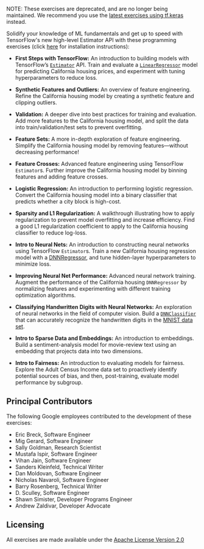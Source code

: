 NOTE: These exercises are deprecated, and are no longer being maintained.
We recommend you use the [latest exercises using tf.keras](https://github.com/google/eng-edu/tree/master/ml/cc/exercises)
instead.

Solidify your knowledge of ML fundamentals and get up to speed with TensorFlow's
new high-level Estimator API with these programming exercises (click
[here](https://github.com/google/eng-edu/blob/master/ml/cc/README.md) for
installation instructions):

*   **First Steps with TensorFlow:** An introduction to building models with
    TensorFlow’s [`Estimator`](https://www.tensorflow.org/extend/estimators)
    API. Train and evaluate a
    [`LinearRegressor`](https://www.tensorflow.org/api_docs/python/tf/contrib/learn/LinearRegressor)
    model for predicting California housing prices, and experiment with tuning
    hyperparameters to reduce loss.

*   **Synthetic Features and Outliers:** An overview of feature engineering.
    Refine the California housing model by creating a synthetic feature and
    clipping outliers.

*   **Validation:** A deeper dive into best practices for training and
    evaluation. Add more features to the California housing model, and split the
    data into train/validation/test sets to prevent overfitting.

*   **Feature Sets:** A more in-depth exploration of feature engineering.
    Simplify the California housing model by removing features—without
    decreasing performance!

*   **Feature Crosses:** Advanced feature engineering using TensorFlow
    `Estimator`s. Further improve the California housing model by binning
    features and adding feature crosses.

*   **Logistic Regression:** An introduction to performing logistic regression.
    Convert the California housing model into a binary classifier that predicts
    whether a city block is high-cost.

*   **Sparsity and L1 Regularization:** A walkthrough illustrating how to apply
    regularization to prevent model overfitting and increase efficiency. Find a
    good L1 regularization coefficient to apply to the California housing
    classifier to reduce log-loss.

*   **Intro to Neural Nets:** An introduction to constructing neural networks
    using TensorFlow `Estimator`s. Train a new California housing regression
    model with a
    [DNNRegressor](https://www.tensorflow.org/api_docs/python/tf/contrib/learn/DNNRegressor),
    and tune hidden-layer hyperparameters to minimize loss.

*   **Improving Neural Net Performance:** Advanced neural network training.
    Augment the performance of the California housing `DNNRegressor` by
    normalizing features and experimenting with different training optimization
    algorithms.

*   **Classifying Handwritten Digits with Neural Networks:** An exploration of
    neural networks in the field of computer vision. Build a
    [`DNNClassifier`](https://www.tensorflow.org/api_docs/python/tf/contrib/learn/DNNClassifier)
    that can accurately recognize the handwritten digits in the [MNIST data
    set](http://yann.lecun.com/exdb/mnist/).

*   **Intro to Sparse Data and Embeddings:** An introduction to embeddings.
    Build a sentiment-analysis model for movie-review text using an embedding
    that projects data into two dimensions.

*   **Intro to Fairness:** An introduction to evaluating models for fairness.
    Explore the Adult Census Income data set to proactively identify potential
    sources of bias, and then, post-training, evaluate model performance by
    subgroup.

## Principal Contributors

The following Google employees contributed to the development of these
exercises:

*   Eric Breck, Software Engineer
*   Mig Gerard, Software Engineer
*   Sally Goldman, Research Scientist
*   Mustafa Ispir, Software Engineer
*   Vihan Jain, Software Engineer
*   Sanders Kleinfeld, Technical Writer
*   Dan Moldovan, Software Engineer
*   Nicholas Navaroli, Software Engineer
*   Barry Rosenberg, Technical Writer
*   D. Sculley, Software Engineer
*   Shawn Simister, Developer Programs Engineer
*   Andrew Zaldivar, Developer Advocate

## Licensing

All exercises are made available under the [Apache License Version
2.0](https://github.com/google/eng-edu/blob/master/LICENSE)
